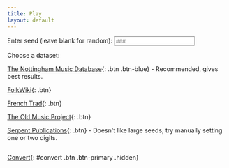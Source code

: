 ```yaml
---
title: Play
layout: default
---
```


Enter seed (leave blank for random):
<input type="text" class="input" id="seed" placeholder="###"
    pattern="\d{1,3}" oninput="setCustomValidity('')">

Choose a dataset:

[The Nottingham Music Database](javascript:getMusic("abcsourceforge")){: .btn .btn-blue} - Recommended, gives best results.

[FolkWiki](javascript:getMusic("folkwiki")){: .btn}

[French Trad](javascript:getMusic("tradfrance")){: .btn}

[The Old Music Project](javascript:getMusic("oldmusic")){: .btn}

[Serpent Publications](javascript:getMusic("serpent")){: .btn} - Doesn't like large seeds; try manually setting one or two digits.

<div id="music">
<pre id="notes"></pre>
<span id="caret" class="hidden animate"></span>
<div id="sheet"></div>
<div id="audio"></div>
</div>

[<i class="fa-solid fa-arrows-rotate"></i> Convert](javascript:convert()){: #convert .btn .btn-primary .hidden}

<script src="https://cdn.jsdelivr.net/npm/abcjs@6.1.9/dist/abcjs-basic-min.js"></script>
<script src="{{ '/assets/js/util.js' | relative_url }}"></script>

